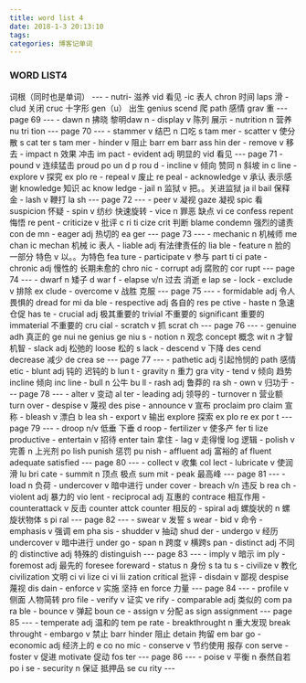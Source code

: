 ```yaml
---
title: word list 4
date: 2018-1-3 20:13:10
tags:
categories: 博客记单词   
---
```


<h3>WORD LIST4</h3>
词根（同时也是单词）
---
- nutri- 滋养 vid 看见 -ic 表人 chron 时间  laps  滑
- clud 关闭 cruc 十字形 gen（u） 出生  genius  scend 爬  path 感情  grav 重
---
page 69
---
- dawn n 拂晓 黎明daw n
- display v 陈列 展示
- nutrition n 营养  nu tri tion
---
page 70
---
- stammer v 结巴 n 口吃 s tam mer
- scatter v 使分散  s cat ter s tam mer
- hinder v 阻止 barr em barr ass  hin der
- remove v 移去
- impact n 效果 冲击 im pact
- evident adj 明显的 vid 看见
---
page 71
- pound v 连续猛击 proud  po un d  p rou d
- incline v 倾向  赞同  n 斜坡 in c line
- explore v 探究  ex plo re
- repeal v 废止  re peal
- acknowledge v 承认 表示感谢  knowledge  知识 ac know ledge
- jail n 监狱 v 把。。关进监狱 ja il  bail 保释金
- lash v 鞭打  la sh
---
page 72
---
- peer v 凝视 gaze 凝视 spic 看 suspicion 怀疑
- spin v 纺纱 快速旋转
- vice n 罪恶 缺点 vi ce confess  repent 悔悟 re pent
- criticize v 批评 c ri ti cize crit 判断  blame condemn 强烈的谴责  con de mn
- eager adj 热切的  ea ger
---
page 73
---
- mechanic n 机械师 me chan ic  mechan 机械 ic 表人
- liable adj 有法律责任的  lia ble
- feature n 脸的一部分 特色 v 以。。为特色 fea ture
- participate v 参与 part ti ci pate
- chronic adj 慢性的  长期未愈的 chro nic
- corrupt adj 腐败的 cor rupt
---
page 74
---
- dwarf n 矮子 d war f
- elapse v/n 过去 消逝 e lap se
- lock
- exclude v 排除 ex clude
- overcome v 战胜 克服
---
page 75
---
- formidable adj 令人畏惧的  dread for mi da ble
- respective adj 各自的  res pe ctive
- haste n 急速 仓促 has te
- crucial adj 极其重要的 trivial 不重要的  significant 重要的 immaterial 不重要的  cru cial
- scratch v 抓  scrat ch
---
page 76
---
- genuine adh 真正的  ge nui ne genius ge niu s
- notion n 观念 concept 概念  wit n 才智 机智
- slack adj 松弛的  loose 松的  s lack
- descend v 下降  des cend  decrease 减少  de crea se
---
page 77
---
- pathetic adj 引起怜悯的 path 感情  etic
- blunt adj 钝的 迟钝的 b lun t
- gravity n 重力 gra vity
- tend v 倾向 趋势  incline 倾向 inc line
- bull n 公牛  bu ll
- rash adj 鲁莽的   ra sh
- own v 归功于
---
page 78
---
- alter v 变动 al ter
- leading adj 领导的
- turnover n 营业额  turn over
- despise v 蔑视 des pise
- announce v 宣布 proclaim pro claim 宣称
- bleash v 漂白  b lea sh
- export v 输出 explore 探索 ex plo re  ex por t
---
page 79
---
- droop n/v 低垂 下垂  d roop
- fertilizer v 使多产  fer ti lize productive
- entertain v 招待 enter tain 拿住
- lag v 走得慢 log 逻辑
- polish v 完善  n 上光剂 po lish  punish 惩罚  pu nish
- affluent adj 富裕的  af fluent  adequate  satisfied  
---
page 80
---
- collect v 收集 col lect
- lubricate v 使润滑 lu bri cate
- summit n 顶点 极点 sum mit
- peak 最高峰
---
page 81
---
- load n 负荷
- undercover v 暗中进行  under cover
- breach v/n 违反 b rea ch
- violent adj 暴力的  vio lent
- reciprocal adj 互惠的  contrace 相互作用
- counterattack  v 反击  counter attck  counter 相反的
- spiral adj 螺旋状的 n 螺旋状物体 s pi ral
---
page 82
---
- swear v 发誓 s wear
- bid v 命令
- emphasis v 强调  em pha sis
- shudder v 抽动 shud der
- undergo v 经历  undercover v 暗中进行 under go
- span n 跨度 v 横跨s pan
- distinct adj 不同的 distinctive adj 特殊的 distinguish  
---
page 83
---
- imply v 暗示  im ply
- foremost adj  最先的  foresee foreward
- status n 身份  s ta tu s
- civilize v 教化 civilization 文明  ci vi lize  ci vi lii zation  critical 批评
- disdain v 鄙视 despise 蔑视 dis dain
- enforce v 实施 坚持  en force 力量
---
page 84
---
- profile v 侧面 人物简转 pro file
- verify v 证实 ve rify
- comparable adj 类似的 com pa ra ble
- bounce v 弹起  boun ce
- assign v 分配  as sign assignment
---
page 85
---
- temperate adj 温和的 tem pe rate
- breakthrought  n 重大发现  break throught
- embargo v 禁止 barr  hinder 阻止 detain 拘留 em bar go
- economic adj 经济上的   e co no mic
- conserve v 节约使用 报存 con serve
- foster v 促进 motivate 促动 fos ter
---
page 86
---
- poise v 平衡 n 泰然自若 po i se
- security n 保证 抵押品 se cu rity
--- 

